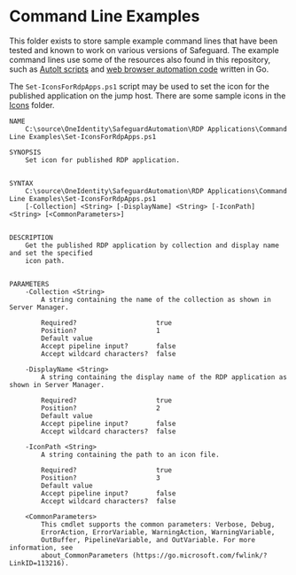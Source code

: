 # Command Line Examples

This folder exists to store sample example command lines that have been tested and known to work on various versions of Safeguard.  The example command lines use some of the resources also found in this repository, such as [AutoIt scripts](https://github.com/OneIdentity/SafeguardAutomation/tree/master/RDP%20Applications/AutoIt) and [web browser automation code](https://github.com/OneIdentity/SafeguardAutomation/tree/master/RDP%20Applications/Go%20chromedp) written in Go.

The `Set-IconsForRdpApps.ps1` script may be used to set the icon for the published application on the jump host.  There are some sample icons in the [Icons](Icons) folder.

```
NAME
    C:\source\OneIdentity\SafeguardAutomation\RDP Applications\Command Line Examples\Set-IconsForRdpApps.ps1

SYNOPSIS
    Set icon for published RDP application.


SYNTAX
    C:\source\OneIdentity\SafeguardAutomation\RDP Applications\Command Line Examples\Set-IconsForRdpApps.ps1
    [-Collection] <String> [-DisplayName] <String> [-IconPath] <String> [<CommonParameters>]


DESCRIPTION
    Get the published RDP application by collection and display name and set the specified
    icon path.


PARAMETERS
    -Collection <String>
        A string containing the name of the collection as shown in Server Manager.

        Required?                    true
        Position?                    1
        Default value
        Accept pipeline input?       false
        Accept wildcard characters?  false

    -DisplayName <String>
        A string containing the display name of the RDP application as shown in Server Manager.

        Required?                    true
        Position?                    2
        Default value
        Accept pipeline input?       false
        Accept wildcard characters?  false

    -IconPath <String>
        A string containing the path to an icon file.

        Required?                    true
        Position?                    3
        Default value
        Accept pipeline input?       false
        Accept wildcard characters?  false

    <CommonParameters>
        This cmdlet supports the common parameters: Verbose, Debug,
        ErrorAction, ErrorVariable, WarningAction, WarningVariable,
        OutBuffer, PipelineVariable, and OutVariable. For more information, see
        about_CommonParameters (https://go.microsoft.com/fwlink/?LinkID=113216).
```

